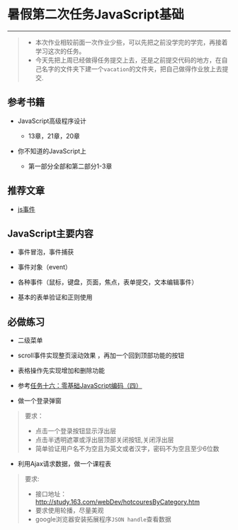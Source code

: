 ﻿# 暑假第二次任务JavaScript基础


---

>* 本次作业相较前面一次作业少些，可以先把之前没学完的学完，再接着学习这次的任务。
>* 今天先把上周已经做得任务提交上去，还是之前提交代码的地方，在自己名字的文件夹下建一个`vacation`的文件夹，把自己做得作业放上去提交.
## 参考书籍

* JavaScript高级程序设计
    * 13章，21章，20章

* 你不知道的JavaScript上 
    * 第一部分全部和第二部分1-3章
    
## 推荐文章

+ [js事件](http://yujiangshui.com/javascript-event/)

## JavaScript主要内容

* 事件冒泡，事件捕获

* 事件对象（event）

* 各种事件（鼠标，键盘，页面，焦点，表单提交，文本编辑事件）

* 基本的表单验证和正则使用

## 必做练习

* 二级菜单

* scroll事件实现整页滚动效果 ，再加一个回到顶部功能的按钮

* 表格操作先实现增加和删除功能
 -  参考[任务十六：零基础JavaScript编码（四）](http://ife.baidu.com/2016/task/detail?taskId=16)

* 做一个登录弹窗
>要求：
>- 点击一个登录按钮显示浮出层
>- 点击半透明遮罩或浮出层顶部关闭按钮,关闭浮出层
>- 简单验证用户名不为空且为英文或者汉字，密码不为空且至少6位数


* 利用Ajax请求数据，做一个课程表
>要求:
>- 接口地址： http://study.163.com/webDev/hotcouresByCategory.htm
>- 要求使用轮播，尽量美观
>- google浏览器安装拓展程序`JSON handle`查看数据


